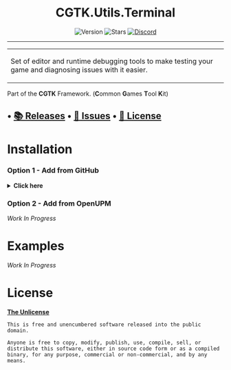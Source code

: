 <!-- toc -->
<div style="text-align: center;">

# CGTK.Utils.Terminal

![Version](https://img.shields.io/github/package-json/v/Common-Games/Utils.Terminal?style=for-the-badge)
![Stars](https://img.shields.io/github/stars/Common-Games/Utils.Terminal?color=orange&style=for-the-badge)
[![Discord](https://img.shields.io/discord/763171539763462144?color=%237289DA&label=discord&logo=discord&style=for-the-badge)](https://discord.gg/S9wHQ96)

</div>
<!-- tocstop -->

------

<table>
<tr>
<td>

Set of editor and runtime debugging tools to make testing your game and diagnosing issues with it easier.

</td>
</tr>
</table>

Part of the **CGTK** Framework. (**C**ommon **G**ames **T**ool **K**it)

• [📚 Releases](https://github.com/Common-Games/Utils.Terminal/releases)
• [💬 Issues](  https://github.com/Common-Games/Utils.Terminal/issues)
• [📝 License]( https://github.com/Common-Games/Utils.Terminal/blob/stable/LICENSE)
------
# Installation

### Option 1 - Add from GitHub
<details>
<summary> <b>Click here</b> </summary>

1. Install [**CGTK.Utils.Extensions**](https://github.com/Common-Games/Utils.Extensions)
2. Open `Window/Package Manager`
3. Click <kbd>+</kbd>
4. <kbd>Add from Git URL</kbd>
5. `https://github.com/Common-Games/Utils.Terminal.git` <kbd>Add</kbd>

<b>Note that Unity doesn't give you the ability to receive updates through the Package Manager this way, you will have to update manually!!</b>
</details>

### Option 2 - Add from OpenUPM

*Work In Progress*

# Examples
*Work In Progress*

# License

[**The Unlicense**](../LICENSE.md)
  ```text
  This is free and unencumbered software released into the public domain.
    
  Anyone is free to copy, modify, publish, use, compile, sell, or
  distribute this software, either in source code form or as a compiled
  binary, for any purpose, commercial or non-commercial, and by any
  means.
  ```